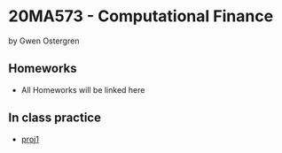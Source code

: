 # 20MA573 - Computational Finance 
by Gwen Ostergren

## Homeworks 
- All Homeworks will be linked here 

## In class practice 
- [proj1](src/proj01.ipynb)

